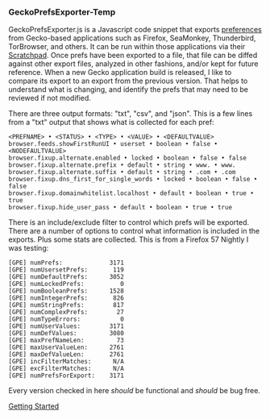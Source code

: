 ### GeckoPrefsExporter-Temp

GeckoPrefsExporter.js is a Javascript code snippet that exports [preferences](https://developer.mozilla.org/en-US/docs/Mozilla/Preferences) from Gecko-based applications such as Firefox, SeaMonkey, Thunderbird, TorBrowser, and others.  It can be run within those applications via their [Scratchpad](https://developer.mozilla.org/en-US/docs/Tools/Scratchpad).  Once prefs have been exported to a file, that file can be diffed against other export files, analyzed in other fashions, and/or kept for future reference.  When a new Gecko application build is released, I like to compare its export to an export from the previous version.  That helps to understand what is changing, and identify the prefs that may need to be reviewed if not modified.

There are three output formats: "txt", "csv", and "json".  This is a few lines from a "txt" output that shows what is collected for each pref:

```
<PREFNAME> • <STATUS> • <TYPE> • <VALUE> • <DEFAULTVALUE>
browser.feeds.showFirstRunUI • userset • boolean • false • <NODEFAULTVALUE>
browser.fixup.alternate.enabled • locked • boolean • false • false
browser.fixup.alternate.prefix • default • string • www. • www.
browser.fixup.alternate.suffix • default • string • .com • .com
browser.fixup.dns_first_for_single_words • locked • boolean • false • false
browser.fixup.domainwhitelist.localhost • default • boolean • true • true
browser.fixup.hide_user_pass • default • boolean • true • true
```

There is an include/exclude filter to control which prefs will be exported.  There are a number of options to control what information is included in the exports.  Plus some stats are collected.  This is from a Firefox 57 Nightly I was testing:

```
[GPE] numPrefs:             3171
[GPE] numUsersetPrefs:       119
[GPE] numDefaultPrefs:      3052
[GPE] numLockedPrefs:          0
[GPE] numBooleanPrefs:      1528
[GPE] numIntegerPrefs:       826
[GPE] numStringPrefs:        817
[GPE] numComplexPrefs:        27
[GPE] numTypeErrors:           0
[GPE] numUserValues:        3171
[GPE] numDefValues:         3080
[GPE] maxPrefNameLen:         73
[GPE] maxUserValueLen:      2761
[GPE] maxDefValueLen:       2761
[GPE] incFilterMatches:      N/A
[GPE] excFilterMatches:      N/A
[GPE] numPrefsForExport:    3171
```

Every version checked in here *should* be functional and *should* be bug free.

[Getting Started](https://github.com/Theemim/GeckoPrefsExporter-Temp/wiki)

